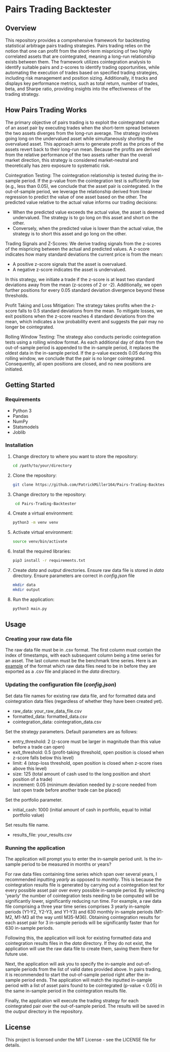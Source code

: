 # Pairs Trading Backtester

## Overview

This repository provides a comprehensive framework for backtesting statistical arbitrage pairs trading strategies. 
Pairs trading relies on the notion that one can profit from the short-term mispricing of two highly correlated assets that are cointegrated, meaning a long-run relationship exists between them. 
The framework utilizes cointegration analysis to identify suitable pairs and z-scores to identify trading opportunities, while automating the execution of trades based on specified trading strategies, including risk management and position sizing. 
Additionally, it tracks and displays key performance metrics, such as total return, number of trades, beta, and Sharpe ratio, providing insights into the effectiveness of the trading strategy.

## How Pairs Trading Works
The primary objective of pairs trading is to exploit the cointegrated nature of an asset pair by executing trades when the short-term spread between the two assets diverges from the long-run average. The strategy involves going long on the undervalued asset while simultaneously shorting the overvalued asset. This approach aims to generate profit as the prices of the assets revert back to their long-run mean. Because the profits are derived from the relative performance of the two assets rather than the overall market direction, this strategy is considered market-neutral and theoretically has zero exposure to systematic risk.

Cointegration Testing: The cointegration relationship is tested during the in-sample period. If the p-value from the cointegration test is sufficiently low (e.g., less than 0.05), we conclude that the asset pair is cointegrated. In the out-of-sample period, we leverage the relationship derived from linear regression to predict the value of one asset based on the other. The predicted value relative to the actual value informs our trading decisions:

- When the predicted value exceeds the actual value, the asset is deemed undervalued. The strategy is to go long on this asset and short on the other.
- Conversely, when the predicted value is lower than the actual value, the strategy is to short this asset and go long on the other.

Trading Signals and Z-Scores: We derive trading signals from the z-scores of the mispricing between the actual and predicted values. A z-score indicates how many standard deviations the current price is from the mean:

- A positive z-score signals that the asset is overvalued.
- A negative z-score indicates the asset is undervalued.

In this strategy, we initiate a trade if the z-score is at least two standard deviations away from the mean (z-scores of 2 or -2). Additionally, we open further positions for every 0.05 standard deviation divergence beyond these thresholds.

Profit Taking and Loss Mitigation: The strategy takes profits when the z-score falls to 0.5 standard deviations from the mean. To mitigate losses, we exit positions when the z-score reaches 4 standard deviations from the mean, which indicates a low probability event and suggests the pair may no longer be cointegrated.

Rolling Window Testing: The strategy also conducts periodic cointegration tests using a rolling window format. As each additional day of data from the out-of-sample period is appended to the in-sample period, it replaces the oldest data in the in-sample period. If the p-value exceeds 0.05 during this rolling window, we conclude that the pair is no longer cointegrated. Consequently, all open positions are closed, and no new positions are initiated.

## Getting Started

### Requirements

- Python 3
- Pandas
- NumPy
- Statsmodels
- Joblib

### Installation

1. Change directory to where you want to store the repository:
    ```bash
   cd /path/to/your/directory

2. Clone the repository:
   ```bash
   git clone https://github.com/PatrickMiller164/Pairs-Trading-Backtester.git
   
3. Change directory to the repository:
   ```bash
    cd Pairs-Trading-Backtester

4. Create a virtual environment:
    ```bash
   python3 -m venv venv

5. Activate virtual environment:
    ```bash
   source venv/bin/activate

6. Install the required libraries:
    ```bash
   pip3 install -r requirements.txt

7. Create _data_ and _output_ directories. Ensure raw data file is stored in _data_ directory. 
Ensure parameters are correct in _config.json_ file
    ```bash
   mkdir data
   mkdir output
   
8. Run the application:
    ```bash
    python3 main.py

## Usage

### Creating your raw data file
The raw data file must be in .csv format. 
The first column must contain the index of timestamps, with each subsequent column being a time series for an asset. 
The last column must be the benchmark time series. 
Here is an [example](https://docs.google.com/spreadsheets/d/1eKIyqQmjuK2n7H5-kF-pptQotW78esFFItPCo__xlIE/edit?usp=sharing) 
of the format which raw data files need to be in before they are exported as a .csv file and placed in the _data_ directory.

### Updating the configuration file (_config.json_)
Set data file names for existing raw data file, and for formatted data and cointegration data files (regardless of whether they have been created yet).
- raw_data: your_raw_data_file.csv
- formatted_data: formatted_data.csv
- cointegration_data: cointegration_data.csv

Set the strategy parameters. Default parameters are as follows: 
- entry_threshold: 2 (z-score must be larger in magnitude than this value before a trade can open) 
- exit_threshold: 0.5 (profit-taking threshold, open position is closed when z-score falls below this level)
- limit: 4 (stop-loss threshold, open position is closed when z-score rises above this level)
- size: 125 (total amount of cash used to the long position and short position of a trade)
- increment: 0.05 (minimum deviation needed by z-score needed from last open trade before another trade can be placed)

Set the portfolio parameter.
- initial_cash: 1000 (initial amount of cash in portfolio, equal to initial portfolio value)

Set results file name.
- results_file: your_results.csv

### Running the application
The application will prompt you to enter the in-sample period unit. Is the in-sample period to be 
measured in months or years? 

For raw data files containing time series which span over several years, I recommended inputting _yearly_ as opposed to _monthly_. 
This is because the cointegration results file is generated by carrying out a cointegration test for every possible asset pair over every possible in-sample period. 
By selecting 'yearly' the number of cointegration tests needing to be computed will be significantly lower, significantly reducing run time.
For example, a raw data file comprising a three year time series comprises 3 yearly in-sample periods (Y1-Y2, Y2-Y3, and Y1-Y3) and 630 monthly in-sample periods (M1-M2, M1-M3 all the way until M35-M36). 
Obtaining cointegration results for each asset pair for 3 in-sample periods will be significantly faster than for 630 in-sample periods.

Following this, the application will look for existing formatted data and cointegration results files in the _data_ directory.
If they do not exist, the application will use the raw data file to create them, saving them there for future use.

Next, the application will ask you to specify the in-sample and out-of-sample periods from the list of valid dates provided above. 
In pairs trading, it is recommended to start the out-of-sample period right after the in-sample period ends.
The application will match the inputted in-sample period with a list of asset pairs found to be cointegrated (p-value < 0.05) in the same in-sample period in the cointegration results file.

Finally, the application will execute the trading strategy for each cointegrated pair over the out-of-sample period.
The results will be saved in the _output_ directory in the repository.

## License
This project is licensed under the MIT License - see the LICENSE file for details.